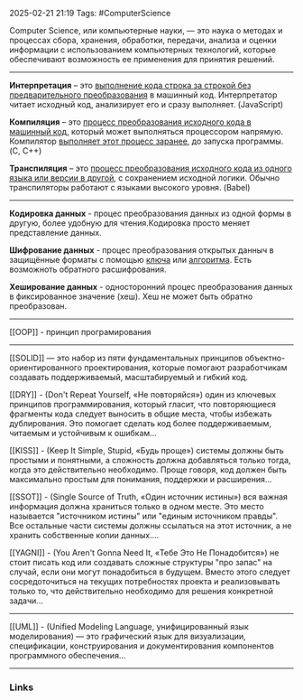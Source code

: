 2025-02-21 21:19
Tags: #ComputerScience

Computer Science, или компьютерные науки, — это наука о методах и процессах сбора, хранения, обработки, передачи, анализа и оценки информации с использованием компьютерных технологий, которые обеспечивают возможность ее применения для принятия решений.

---

**Интерпретация** – это <u>выполнение кода строка за строкой без предварительного преобразования</u> в машинный код. Интерпретатор читает исходный код, анализирует его и сразу выполняет. (JavaScript)

**Компиляция** – это <u>процесс преобразования исходного кода в машинный код</u>, который может выполняться процессором напрямую. Компилятор <u>выполняет этот процесс заранее</u>, до запуска программы. (C, C++)

**Транспиляция** – это <u>процесс преобразования исходного кода из одного языка или версии в другой</u>, с сохранением исходной логики. Обычно транспиляторы работают с языками высокого уровня. (Babel)

---

**Кодировка данных** - процес преобразования данных из одной формы в другую, более удобную для чтения.Кодировка просто меняет представление данных.

**Шифрование данных** - процес преобразования открытых данныч в защищённые форматы с помощью <u>ключа</u> или <u>алгоритма</u>. Есть возможноть обратного расшифрования.

**Хеширование данных** - односторонний процес преобразования данных в фиксированное значение (хеш). Хеш не может быть обратно преобразован.

---

[[OOP]] - принцип програмирования

---

[[SOLID]] — это набор из пяти фундаментальных принципов объектно-ориентированного проектирования, которые помогают разработчикам создавать поддерживаемый, масштабируемый и гибкий код.

[[DRY]] - (Don't Repeat Yourself, «Не повторяйся») один из ключевых принципов программирования, который гласит, что повторяющиеся фрагменты кода следует выносить в общие места, чтобы избежать дублирования. Это помогает сделать код более поддерживаемым, читаемым и устойчивым к ошибкам...

[[KISS]] - (Keep It Simple, Stupid, «Будь проще») системы должны быть простыми и понятными, а сложность должна добавляться только тогда, когда это действительно необходимо. Проще говоря, код должен быть максимально простым для понимания, поддержки и расширения...

[[SSOT]] - (Single Source of Truth, «Один источник истины») вся важная информация должна храниться только в одном месте. Это место называется "источником истины" или "единым источником правды". Все остальные части системы должны ссылаться на этот источник, а не хранить собственные копии данных....

[[YAGNI]] - (You Aren't Gonna Need It,  «Тебе Это Не Понадобится») не стоит писать код или создавать сложные структуры "про запас" на случай, если они могут понадобиться в будущем. Вместо этого следует сосредоточиться на текущих потребностях проекта и реализовывать только то, что действительно необходимо для решения конкретной задачи...

---

[[UML]] - (Unified Modeling Language, унифицированный язык моделирования) — это графический язык для визуализации, спецификации, конструирования и документирования компонентов программного обеспечения...

---
### Links
